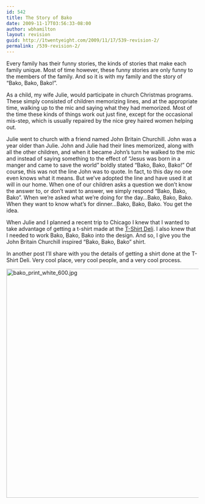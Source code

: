 ```yaml
---
id: 542
title: The Story of Bako
date: 2009-11-17T03:56:33-08:00
author: wbhamilton
layout: revision
guid: http://1twentyeight.com/2009/11/17/539-revision-2/
permalink: /539-revision-2/
---
```

Every family has their funny stories, the kinds of stories that make each family unique. Most of time however, these funny stories are only funny to the members of the family. And so it is with my family and the story of &#8220;Bako, Bako, Bako!&#8221;.

As a child, my wife Julie, would participate in church Christmas programs. These simply consisted of children memorizing lines, and at the appropriate time, walking up to the mic and saying what they had memorized. Most of the time these kinds of things work out just fine, except for the occasional mis-step, which is usually repaired by the nice grey haired women helping out.

Julie went to church with a friend named John Britain Churchill. John was a year older than Julie. John and Julie had their lines memorized, along with all the other children, and when it became John&#8217;s turn he walked to the mic and instead of saying something to the effect of &#8220;Jesus was born in a manger and came to save the world&#8221; boldly stated &#8220;Bako, Bako, Bako!&#8221; Of course, this was not the line John was to quote. In fact, to this day no one even knows what it means. But we&#8217;ve adopted the line and have used it at will in our home. When one of our children asks a question we don&#8217;t know the answer to, or don&#8217;t want to answer, we simply respond &#8220;Bako, Bako, Bako&#8221;. When we&#8217;re asked what we&#8217;re doing for the day&#8230;Bako, Bako, Bako. When they want to know what&#8217;s for dinner&#8230;Bako, Bako, Bako. You get the idea.

When Julie and I planned a recent trip to Chicago I knew that I wanted to take advantage of getting a t-shirt made at the [T-Shirt Deli](http://www.tshirtdeli.com/). I also knew that I needed to work Bako, Bako, Bako into the design. And so, I give you the John Britain Churchill inspired &#8220;Bako, Bako, Bako&#8221; shirt.

In another post I&#8217;ll share with you the details of getting a shirt done at the T-Shirt Deli. Very cool place, very cool people, and a very cool process.

<img src="http://1twentyeight.com/wp-content/uploads/2009/11/bako_print_white_600.jpg" alt="bako_print_white_600.jpg" border="0" width="600" height="600" align="left" />